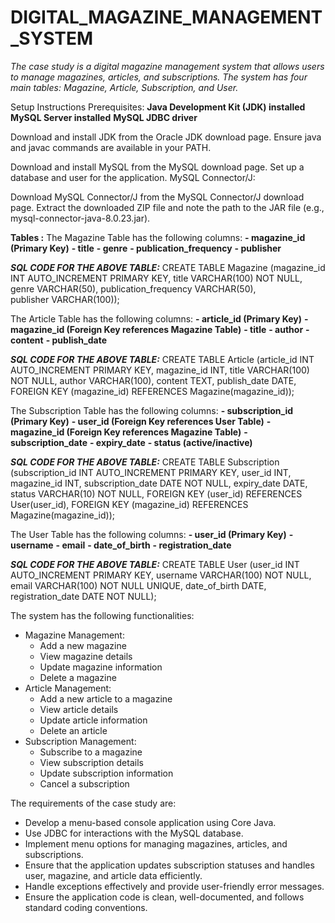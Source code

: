 # DIGITAL_MAGAZINE_MANAGEMENT_SYSTEM

_The case study is a digital magazine management system that allows users to manage magazines, articles, and subscriptions. The system has four main tables: Magazine, Article, Subscription, and User._

Setup Instructions
Prerequisites:
**Java Development Kit (JDK) installed**
**MySQL Server installed**
**MySQL JDBC driver**

Download and install JDK from the Oracle JDK download page.
Ensure java and javac commands are available in your PATH.

Download and install MySQL from the MySQL download page.
Set up a database and user for the application.
MySQL Connector/J:

Download MySQL Connector/J from the MySQL Connector/J download page.
Extract the downloaded ZIP file and note the path to the JAR file (e.g., mysql-connector-java-8.0.23.jar).

**Tables :**
The Magazine Table has the following columns:
**- magazine_id (Primary Key)**
**- title**
**- genre**
**- publication_frequency**
**- publisher**

_**SQL CODE FOR THE ABOVE TABLE:**_
   CREATE TABLE Magazine (magazine_id INT AUTO_INCREMENT PRIMARY KEY, title VARCHAR(100) NOT NULL, genre VARCHAR(50), publication_frequency VARCHAR(50), publisher VARCHAR(100));

The Article Table has the following columns:
**- article_id (Primary Key)**
**- magazine_id (Foreign Key references Magazine Table)**
**- title**
**- author**
**- content**
**- publish_date**

_**SQL CODE FOR THE ABOVE TABLE:**_
    CREATE TABLE Article (article_id INT AUTO_INCREMENT PRIMARY KEY, magazine_id INT, title VARCHAR(100) NOT NULL, author VARCHAR(100), content TEXT, publish_date DATE, FOREIGN KEY (magazine_id) REFERENCES Magazine(magazine_id));

The Subscription Table has the following columns:
**- subscription_id (Primary Key)**
**- user_id (Foreign Key references User Table)**
**- magazine_id (Foreign Key references Magazine Table)**
**- subscription_date**
**- expiry_date**
**- status (active/inactive)**

_**SQL CODE FOR THE ABOVE TABLE:**_
    CREATE TABLE Subscription (subscription_id INT AUTO_INCREMENT PRIMARY KEY, user_id INT, magazine_id INT, subscription_date DATE NOT NULL, expiry_date DATE, status VARCHAR(10) NOT NULL, FOREIGN KEY (user_id) REFERENCES User(user_id), FOREIGN KEY (magazine_id) REFERENCES Magazine(magazine_id));

The User Table has the following columns:
**- user_id (Primary Key)**
**- username**
**- email**
**- date_of_birth**
**- registration_date**

_**SQL CODE FOR THE ABOVE TABLE:**_
    CREATE TABLE User (user_id INT AUTO_INCREMENT PRIMARY KEY, username VARCHAR(100) NOT NULL, email VARCHAR(100) NOT NULL UNIQUE, date_of_birth DATE, registration_date DATE NOT NULL);

The system has the following functionalities:
- Magazine Management:
    - Add a new magazine
    - View magazine details
    - Update magazine information
    - Delete a magazine
- Article Management:
    - Add a new article to a magazine
    - View article details
    - Update article information
    - Delete an article
- Subscription Management:
    - Subscribe to a magazine
    - View subscription details
    - Update subscription information
    - Cancel a subscription



The requirements of the case study are:
- Develop a menu-based console application using Core Java.
- Use JDBC for interactions with the MySQL database.
- Implement menu options for managing magazines, articles, and subscriptions.
- Ensure that the application updates subscription statuses and handles user, magazine, and article data efficiently.
- Handle exceptions effectively and provide user-friendly error messages.
- Ensure the application code is clean, well-documented, and follows standard coding conventions.
